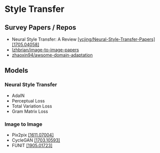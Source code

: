 # Style Transfer

## Survey Papers / Repos

* Neural Style Transfer: A Review [\[ycjing/Neural-Style-Transfer-Papers\]](https://github.com/ycjing/Neural-Style-Transfer-Papers) [\[1705.04058\]](https://arxiv.org/abs/1705.04058)
* [lzhbrian/image-to-image-papers](https://github.com/lzhbrian/image-to-image-papers)
* [zhaoxin94/awsome-domain-adaptation](https://github.com/zhaoxin94/awsome-domain-adaptation)

## Models

### Neural Style Transfer

* AdaIN
* Perceptual Loss
* Total Variation Loss
* Gram Matrix Loss

### Image to Image

* Pix2pix [\[1611.07004\]](https://arxiv.org/abs/1611.07004)
* CycleGAN [\[1703.10593\]](https://arxiv.org/abs/1703.10593)
* FUNIT [\[1905.01723\]](https://arxiv.org/abs/1905.01723)



